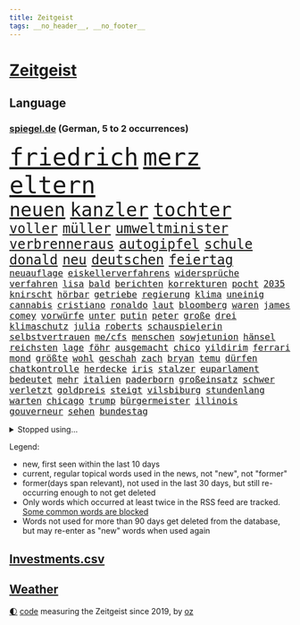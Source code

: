 ```yaml
---
title: Zeitgeist
tags: __no_header__, __no_footer__
---
```


# [Zeitgeist](https://oliz.io/zeitgeist/)

## Language

<h3><a href="https://www.spiegel.de" target="_blank">spiegel.de</a> (German, 5 to 2 occurrences)</h3>
<p style="font-family:monospace">
<span style="font-size:32pt"><a href="news_links.html#friedrich" class="current">friedrich</a></span>
<span style="font-size:32pt"><a href="news_links.html#merz" class="current">merz</a></span>
<span style="font-size:32pt"><a href="news_links.html#eltern" class="current">eltern</a></span>
<br>
<span style="font-size:25pt"><a href="news_links.html#neuen" class="current">neuen</a></span>
<span style="font-size:25pt"><a href="news_links.html#kanzler" class="current">kanzler</a></span>
<span style="font-size:25pt"><a href="news_links.html#tochter" class="current">tochter</a></span>
<br>
<span style="font-size:18pt"><a href="news_links.html#voller" class="current">voller</a></span>
<span style="font-size:18pt"><a href="news_links.html#müller" class="current">müller</a></span>
<span style="font-size:18pt"><a href="news_links.html#umweltminister" class="current">umweltminister</a></span>
<span style="font-size:18pt"><a href="news_links.html#verbrenneraus" class="current">verbrenneraus</a></span>
<span style="font-size:18pt"><a href="news_links.html#autogipfel" class="new">autogipfel</a></span>
<span style="font-size:18pt"><a href="news_links.html#schule" class="current">schule</a></span>
<span style="font-size:18pt"><a href="news_links.html#donald" class="current">donald</a></span>
<span style="font-size:18pt"><a href="news_links.html#neu" class="current">neu</a></span>
<span style="font-size:18pt"><a href="news_links.html#deutschen" class="current">deutschen</a></span>
<span style="font-size:18pt"><a href="news_links.html#feiertag" class="new">feiertag</a></span>
<br>
<span style="font-size:12pt"><a href="news_links.html#neuauflage" class="current">neuauflage</a></span>
<span style="font-size:12pt"><a href="news_links.html#eiskellerverfahrens" class="new">eiskellerverfahrens</a></span>
<span style="font-size:12pt"><a href="news_links.html#widersprüche" class="current">widersprüche</a></span>
<span style="font-size:12pt"><a href="news_links.html#verfahren" class="current">verfahren</a></span>
<span style="font-size:12pt"><a href="news_links.html#lisa" class="current">lisa</a></span>
<span style="font-size:12pt"><a href="news_links.html#bald" class="current">bald</a></span>
<span style="font-size:12pt"><a href="news_links.html#berichten" class="current">berichten</a></span>
<span style="font-size:12pt"><a href="news_links.html#korrekturen" class="new">korrekturen</a></span>
<span style="font-size:12pt"><a href="news_links.html#pocht" class="current">pocht</a></span>
<span style="font-size:12pt"><a href="news_links.html#2035" class="current">2035</a></span>
<span style="font-size:12pt"><a href="news_links.html#knirscht" class="current">knirscht</a></span>
<span style="font-size:12pt"><a href="news_links.html#hörbar" class="new">hörbar</a></span>
<span style="font-size:12pt"><a href="news_links.html#getriebe" class="new">getriebe</a></span>
<span style="font-size:12pt"><a href="news_links.html#regierung" class="current">regierung</a></span>
<span style="font-size:12pt"><a href="news_links.html#klima" class="current">klima</a></span>
<span style="font-size:12pt"><a href="news_links.html#uneinig" class="current">uneinig</a></span>
<span style="font-size:12pt"><a href="news_links.html#cannabis" class="current">cannabis</a></span>
<span style="font-size:12pt"><a href="news_links.html#cristiano" class="current">cristiano</a></span>
<span style="font-size:12pt"><a href="news_links.html#ronaldo" class="current">ronaldo</a></span>
<span style="font-size:12pt"><a href="news_links.html#laut" class="current">laut</a></span>
<span style="font-size:12pt"><a href="news_links.html#bloomberg" class="new">bloomberg</a></span>
<span style="font-size:12pt"><a href="news_links.html#waren" class="current">waren</a></span>
<span style="font-size:12pt"><a href="news_links.html#james" class="current">james</a></span>
<span style="font-size:12pt"><a href="news_links.html#comey" class="current">comey</a></span>
<span style="font-size:12pt"><a href="news_links.html#vorwürfe" class="current">vorwürfe</a></span>
<span style="font-size:12pt"><a href="news_links.html#unter" class="current">unter</a></span>
<span style="font-size:12pt"><a href="news_links.html#putin" class="current">putin</a></span>
<span style="font-size:12pt"><a href="news_links.html#peter" class="current">peter</a></span>
<span style="font-size:12pt"><a href="news_links.html#große" class="current">große</a></span>
<span style="font-size:12pt"><a href="news_links.html#drei" class="current">drei</a></span>
<span style="font-size:12pt"><a href="news_links.html#klimaschutz" class="current">klimaschutz</a></span>
<span style="font-size:12pt"><a href="news_links.html#julia" class="current">julia</a></span>
<span style="font-size:12pt"><a href="news_links.html#roberts" class="current">roberts</a></span>
<span style="font-size:12pt"><a href="news_links.html#schauspielerin" class="current">schauspielerin</a></span>
<span style="font-size:12pt"><a href="news_links.html#selbstvertrauen" class="current">selbstvertrauen</a></span>
<span style="font-size:12pt"><a href="news_links.html#me/cfs" class="new">me/cfs</a></span>
<span style="font-size:12pt"><a href="news_links.html#menschen" class="current">menschen</a></span>
<span style="font-size:12pt"><a href="news_links.html#sowjetunion" class="new">sowjetunion</a></span>
<span style="font-size:12pt"><a href="news_links.html#hänsel" class="current">hänsel</a></span>
<span style="font-size:12pt"><a href="news_links.html#reichsten" class="current">reichsten</a></span>
<span style="font-size:12pt"><a href="news_links.html#lage" class="current">lage</a></span>
<span style="font-size:12pt"><a href="news_links.html#föhr" class="new">föhr</a></span>
<span style="font-size:12pt"><a href="news_links.html#ausgemacht" class="new">ausgemacht</a></span>
<span style="font-size:12pt"><a href="news_links.html#chico" class="new">chico</a></span>
<span style="font-size:12pt"><a href="news_links.html#yildirim" class="new">yildirim</a></span>
<span style="font-size:12pt"><a href="news_links.html#ferrari" class="current">ferrari</a></span>
<span style="font-size:12pt"><a href="news_links.html#mond" class="current">mond</a></span>
<span style="font-size:12pt"><a href="news_links.html#größte" class="current">größte</a></span>
<span style="font-size:12pt"><a href="news_links.html#wohl" class="current">wohl</a></span>
<span style="font-size:12pt"><a href="news_links.html#geschah" class="current">geschah</a></span>
<span style="font-size:12pt"><a href="news_links.html#zach" class="current">zach</a></span>
<span style="font-size:12pt"><a href="news_links.html#bryan" class="current">bryan</a></span>
<span style="font-size:12pt"><a href="news_links.html#temu" class="new">temu</a></span>
<span style="font-size:12pt"><a href="news_links.html#dürfen" class="current">dürfen</a></span>
<span style="font-size:12pt"><a href="news_links.html#chatkontrolle" class="current">chatkontrolle</a></span>
<span style="font-size:12pt"><a href="news_links.html#herdecke" class="new">herdecke</a></span>
<span style="font-size:12pt"><a href="news_links.html#iris" class="current">iris</a></span>
<span style="font-size:12pt"><a href="news_links.html#stalzer" class="new">stalzer</a></span>
<span style="font-size:12pt"><a href="news_links.html#euparlament" class="current">euparlament</a></span>
<span style="font-size:12pt"><a href="news_links.html#bedeutet" class="current">bedeutet</a></span>
<span style="font-size:12pt"><a href="news_links.html#mehr" class="current">mehr</a></span>
<span style="font-size:12pt"><a href="news_links.html#italien" class="current">italien</a></span>
<span style="font-size:12pt"><a href="news_links.html#paderborn" class="current">paderborn</a></span>
<span style="font-size:12pt"><a href="news_links.html#großeinsatz" class="current">großeinsatz</a></span>
<span style="font-size:12pt"><a href="news_links.html#schwer" class="current">schwer</a></span>
<span style="font-size:12pt"><a href="news_links.html#verletzt" class="current">verletzt</a></span>
<span style="font-size:12pt"><a href="news_links.html#goldpreis" class="new">goldpreis</a></span>
<span style="font-size:12pt"><a href="news_links.html#steigt" class="current">steigt</a></span>
<span style="font-size:12pt"><a href="news_links.html#vilsbiburg" class="new">vilsbiburg</a></span>
<span style="font-size:12pt"><a href="news_links.html#stundenlang" class="current">stundenlang</a></span>
<span style="font-size:12pt"><a href="news_links.html#warten" class="current">warten</a></span>
<span style="font-size:12pt"><a href="news_links.html#chicago" class="current">chicago</a></span>
<span style="font-size:12pt"><a href="news_links.html#trump" class="current">trump</a></span>
<span style="font-size:12pt"><a href="news_links.html#bürgermeister" class="current">bürgermeister</a></span>
<span style="font-size:12pt"><a href="news_links.html#illinois" class="new">illinois</a></span>
<span style="font-size:12pt"><a href="news_links.html#gouverneur" class="current">gouverneur</a></span>
<span style="font-size:12pt"><a href="news_links.html#sehen" class="current">sehen</a></span>
<span style="font-size:12pt"><a href="news_links.html#bundestag" class="current">bundestag</a></span>
</p>
<details>
<summary>Stopped using...</summary>
<p class="former" style="font-size:12pt">
and(1811) ausschreitungen(1811) danach(1811) lindner(1811) selten(1811) 6(1810) abgesagt(1810) aufnahmen(1810) beobachten(1810) herrscht(1810) 75(1809) pause(1809) gestoßen(1808) abstimmen(1807) brasilien(1807) fälle(1807) häuser(1807) meer(1807) mitunter(1807) nachfolge(1807) richtig(1807) senat(1807) südkorea(1807) babys(1806) länge(1806) präsentieren(1806) san(1806) smartphone(1806) wünschen(1806) durchsetzen(1805) innenministerium(1805) kassiert(1805) lösen(1805) unterwegs(1805) verheerenden(1805) zustand(1805) öfter(1805) überlebt(1805) förderung(1804) großteil(1804) halbfinale(1804) kämpfe(1804) rassistische(1804) geldstrafe(1803) nba(1803) spdpolitiker(1803) studierenden(1803) verteidigungsministerium(1803) geworfen(1802) kämpfer(1802) südafrika(1802) illegal(1801) stürmer(1801) versuchte(1801) absturz(1800) bevölkerung(1800) längere(1800) passt(1800) siegen(1800) versprechen(1800) volksrepublik(1800) 10(1797) anschließend(1797) lkw(1797) texas(1797) 29(1796) irak(1796) klubs(1796) optimistisch(1796) 23(1795) geburt(1795) hoher(1795) schwierige(1795) debatten(1794) achten(1793) juristisch(1793) jüngere(1793) zweimal(1792) mehrerer(1791) tut(1791) begriff(1790) produzieren(1790) sozialdemokraten(1789) lücke(1787) spitzenreiter(1787) staffel(1786) zurückgegangen(1786) empfängt(1784) top(1784) warm(1783) ausrüstung(1782) kräfte(1781) trug(1781) profis(1779) uni(1779) fehlende(1775) unterdessen(1775) zeigten(1775) retter(1773) vermisste(1769) angeboten(1768) geblieben(1767) gehabt(1766) erhebliche(1755) last(1738) unfälle(1597) serbien(1570) vorsicht(1564) zerstörte(1551) schrumpft(1535) partnerschaft(1532) tour(1532) verletzten(1481) eingeführt(1439) ungewöhnliche(1417) militärischen(1400) loch(1390) invasion(1389) verabschieden(1380) erschwert(1364) genehmigt(1358) verweist(1329) aufhören(1319) rené(1308) überlebenden(1261) handys(1256) politisches(1220) sylt(1220) ausbauen(1210) nationale(1186) toilette(1157) chinesen(1152) ganzes(1132) raten(1131) peru(1124) nackt(1115) kollege(1097) angreifen(1091) pakete(1078) freundschaft(1070) razzien(1070) mama(1063) eric(1048) fängt(1047) fenster(1024) day(998) ständig(967) 5000(956) panik(953) stil(943) radfahrer(941) kreuz(917) dringen(914) beides(913) betrunkener(903) kader(901) startete(895) italiener(888) hoeneß(884) beine(877) auffällig(868) pilot(856) beruft(845) bekennt(844) model(830) qualität(830) steve(821) desaster(800) politikerinnen(790) argentiniens(778) albtraum(775) gedreht(770) lady(769) unten(757) 43(717) management(711) handball(709) bestätigte(695) beteiligung(692) dokument(691) mangelt(681) tennisprofi(681) beendete(661) bundestagswahl(658) sowohl(650) ryan(649) kriegsschiffe(640) paare(639) usdollar(638) riesigen(637) grundgesetz(635) guardiola(634) rutscht(622) spekulationen(622) brandenburgischen(620) pazifik(616) erfolgreichen(609) zweieinhalb(599) prallte(596) shein(596) korrigiert(592) nationalsozialismus(588) gymnasium(587) fragte(581) historisch(581) meisterschaft(581) fahndet(579) anfeindungen(575) fair(566) magnus(565) eukommissionspräsidentin(563) lüge(561) verdachts(560) f(558) haiti(546) abgrund(542) bodo(541) messen(537) carlsen(532) katja(530) statistische(530) polizistin(526) publikums(512) anlegen(502) geheiratet(497) verlegen(493) polarisiert(490) azubis(486) kennedy(485) ausgesagt(482) robin(478) chris(477) rassistischer(470) basel(469) sonja(468) psychologie(466) sätzen(463) litt(459) zuerst(459) rückblick(458) umgebung(458) situationen(456) stream(455) verstärken(450) erfinden(449) sichtbar(448) günstig(447) autounfall(446) rico(441) entgehen(438) indiens(437) ertrunken(435) enger(433) steuert(432) löschen(423) samsung(417) drohenden(416) klappen(413) kürzungen(409) vertretern(406) ceo(401) widerspruch(400) status(399) wolf(399) hans(397) portugals(392) echt(391) begleiter(386) 30000(383) design(382) globaler(381) amtes(380) kleinkind(379) liam(377) rechtswidrig(373) verbraucherzentrale(372) prominenter(371) teller(371) eberl(365) verfassung(362) handyverbot(361) ausgehen(360) vermittelt(357) schwerste(346) kanadische(341) hilflos(339) zöllen(337) johannes(335) verlief(335) 8(331) miersch(329) atomwaffen(328) bürgern(325) vereine(321) hochschule(320) nordkoreanische(315) puerto(311) bruttoinlandsprodukt(310) entgleist(309) benko(308) siemens(308) bestseller(307) gerast(307) jude(307) aufnehmen(305) amerikanern(303) bangt(303) 92(297) leiten(296) verheerende(294) usgesundheitsminister(292) vergangenes(292) angestellte(291) löwe(291) akuter(290) linnemann(289) pentagon(288) beworben(284) birgt(284) einsatzes(284) kardinal(283) besonderer(282) hilfsorganisation(282) günstiges(280) manches(280) geheimdienstchef(278) volle(277) argument(275) wirtschaftsministerium(275) beamter(274) kannten(274) demonstrierten(273) signagründer(273) bewundert(272) antonio(271) abschneiden(270) halbinsel(270) schwerem(269) vorsorge(268) rekordzeit(266) rekorde(265) charité(264) hilferuf(263) axt(262) befreundet(262) fließt(258) 14jähriger(257) unvermittelt(257) baustellen(256) juristische(256) ostdeutschen(255) achtelfinale(253) panama(253) regierte(251) bewaffneten(250) durchsuchten(250) gekostet(250) versehentlich(250) kyjiws(248) lehrern(248) szenario(248) trocken(248) gewicht(247) treu(247) verpflichtende(247) linkenpolitikerin(246) übernommen(245) bedingt(243) cdugeneralsekretär(242) unverletzt(241) senioren(240) rechnerisch(239) vorzugehen(239) linkenpolitiker(238) abhängigkeit(237) personenschutz(237) stört(235) militärausgaben(233) xabi(233) bundespolizisten(231) spielplatz(229) vereinbarung(229) vize(229) zollkrieg(229) user(228) aufbauen(227) ausweiten(227) nationalspielerin(225) applaus(224) stadtrat(224) agiert(223) rüdiger(223) biopic(221) lübeck(220) sauber(218) 800(217) karten(217) wale(216) großaufgebot(213) aufgehen(212) urteilt(210) überprüfung(210) pech(209) ostens(208) salvador(208) erzürnt(207) zollpolitik(207) erfolgte(206) vorgeführt(206) center(205) klarer(205) klischees(205) enthält(204) henning(204) berechnen(203) ramelow(201) tunnel(201) bitter(200) klo(199) gestärkt(198) office(198) schlachtfeld(197) lebensgefährtin(195) kredite(193) schlucken(193) astronaut(192) widersprechen(191) führenden(190) ifo(190) selbstverständlich(190) antreibt(188) beifahrer(188) spektakulär(186) lwiw(185) helfern(184) waldbrand(182) disqualifiziert(181) riskiert(181) wohnungsnot(181) côte(180) d’azur(180) zittert(179) abschalten(178) bildungssystem(178) zivile(178) beobachter(177) grundlage(177) monster(177) rückhalt(177) sportart(177) big(176) schwanger(175) genervt(174) camilla(172) bayernprofi(171) konstantin(171) erfolgreiches(170) stationiert(169) dfbelf(168) englands(168) flieht(168) heimliche(168) leif(167) fußballwmqualifikation(166) angefacht(165) gramm(165) kassieren(165) reaktiviert(164) regelverstoß(164) irritationen(163) koalitionsvertrag(163) kriminalpolizei(163) moschee(163) festhalten(162) diskret(160) spione(160) verläuft(160) jusochef(159) türmer(159) steinbach(158) thompson(158) dieselbe(156) verleiht(156) weltberühmt(156) eliteuniversität(155) karsten(155) shoppen(155) superheld(155) sensation(154) umstrittener(154) ausverkauft(153) zurückzuholen(153) besitzen(152) lukrativen(151) minnesota(151) abgaben(150) arthur(150) obsession(150) del(149) notlage(149) residenz(149) ticket(149) zerfällt(148) jusos(146) misstrauen(146) verleger(146) durchfall(145) uli(145) verschleiern(145) bezweifeln(144) hochhaus(144) entlastung(143) interpretation(143) rein(143) südtirol(143) held(142) dürre(141) komödie(141) mühe(141) vorbestraft(141) isst(140) nachfolgers(139) zeremonie(138) alzheimer(137) bibliothek(137) martialische(137) postings(137) verschwörung(137) würzburg(137) außenministerium(136) kriegstüchtigkeit(136) nordosten(136) organisierten(136) forciert(135) jamie(135) losgegangen(135) reiner(135) verbleib(135) zucker(135) abschiebepolitik(133) beschwichtigen(133) bundesbürger(133) stützen(133) tottenham(133) 2005(132) bootsunglück(132) zolldeal(132) diskriminierung(131) bewusste(130) pubertät(130) spuckt(130) erschweren(129) österreicher(129) andy(128) niederländer(128) andrea(127) lee(127) vorsprechen(127) technisch(126) afdverbot(125) flaute(125) geiselvideo(124) modi(124) rätselhafter(124) schnappte(124) angestoßen(123) entwurf(123) weltberühmten(123) ausgetreten(122) medizinischer(122) exil(121) irische(121) 112(119) drohnenschwärme(119) konflikten(119) militärparade(119) ministers(119) ralf(119) weimarer(119) handelsdeal(118) rotes(118) uboote(118) rentenreform(117) vollzieht(117) curtis(116) feueralarm(116) söldner(116) arbeitszeit(115) etappensieg(114) härtetest(114) rucksack(114) südamerikanischen(114) zeitraum(114) harmonie(113) herausgegeben(113) ukrainischer(113) bundestagsvizepräsident(112) mordkommission(112) anderson(111) traumjob(111) leyens(110) prävention(110) trio(110) eingeschlagen(109) spektrum(109) außenministers(108) bonität(108) lammy(108) rückwärts(108) untersuchen(108) kühne(107) trotzen(107) modernisieren(106) lebensjahr(105) naturkatastrophen(105) neurowissenschaftler(105) herbe(104) usamerikanische(104) gegend(103) intensiviert(103) trikots(103) verbliebene(103) kambodscha(102) tournee(102) trumpfans(102) hungern(101) american(100) aryna(100) besitzerin(100) donbass(100) freigestellt(100) gewartet(100) sabalenka(100) sterbehilfe(100) abu(99) werkzeug(99) gepäckträger(98) kaliforniens(98) ortlieb(98) seltsam(98) surfer(98) ten(98) beängstigend(97) trümmer(97) angetan(96) großstadt(96) logo(96) spezialisten(96) atomenergiebehörde(95) palästinenserstaat(95) stufe(95) transfer(95) bezüge(94) invasiven(94) ruinieren(94) 1200(93) boxing(93) imane(93) khelif(93) vorbeugen(93) beruflich(92) mitgliedstaaten(92) absolviert(91) ausstatten(91) kolumbien(91) militärputsch(91) millionenstadt(91) rätselt(91) zweistaatenlösung(91) deutz(90) geschlechtstests(90) kreuzes(90) mitarbeitende(90) rechenzentren(90) egos(89) generalstab(89) musical(89) satire(89) siedlungspolitik(89) afghanische(88) assistentin(88) bergsteigerin(88) militäreinsatz(88) schriftlich(88) amokläufer(87) chefideologe(87) jupiter(87) jülich(87) lizenz(87) notoperiert(87) objekten(87) schnellster(87) supercomputer(87) wg(87) habecks(86) iaeachef(86) stadler(86) fluggesellschaft(85) statistischen(85) angelegten(84) belém(84) gitarrist(84) ifw(84) sky(84) usverteidigungsministerium(84) kpop(83) schatz(83) staatskrise(83) zverevs(83) babyboomer(82) darren(82) steuersenkungen(82) verunsicherten(82) aktivität(81) außenseiter(81) briefwahl(81) football(81) füchse(81) konsortium(81) ärgern(81) 43jähriger(80) angriffs(80) assadregimes(80) erdöl(80) luftgewehr(80) strände(80) angler(79) atombehörde(79) aufgebrochen(79) ausgewiesen(79) bitch(79) hochzeiten(79) stücke(79) zypern(79) abgezweigt(78) ausgab(78) eagle(78) mick(78) carter(77) onlinebetrüger(77) pamela(77) simpel(77) fremder(76) imperium(76) nbateam(76) perfekte(76) schleppern(76) spritztour(76) taktisch(76) carmen(75) jogger(75) montenegro(75) voranzutreiben(75) entwürdigenden(74) feststellen(74) freibäder(74) hitziger(74) sekretärin(74) suizid(74) teenagers(74) billion(73) heiratet(73) milliardenbewertung(73) usdemokrat(73) arbeitern(72) durchfallerkrankungen(72) kulturellen(72) these(72) 1974(71) männchen(71) sommerferien(71) usdemokratie(71) begeisterte(70) defekts(70) fußballtransfers(70) steuerzahler(70) bedrohlicher(69) bundesamts(69) todesfallen(69) verwandeln(69) verwöhnt(69) altbundeskanzler(68) barrel(68) donau(68) fränkischem(68) gaspreise(68) kronprinzessin(68) momfluencerinnen(68) seziert(68) staatsmedien(68) absatzzahlen(67) engsten(67) entzünden(67) finalistin(67) hauchdünner(67) humanity(67) hässliche(67) krebskranker(67) neuartigen(67) onlineshopping(67) diagnostik(66) freifahrtschein(66) indigenen(66) konzentrationslager(66) seenotrettung(66) transfermarkt(66) virgin(66) wiedereröffnet(66) fluglinie(65) frances(65) grossi(65) plagen(65) reiches(65) spitzenverdiener(65) stinkende(65) verhältnismäßig(65) wettstreit(65) doppelsieg(63) dress(63) engpässe(63) europaweit(63) grobe(63) nouripour(63) omid(63) senkrecht(63) anträge(62) betriebe(62) endgegner(62) enttäuschen(62) hausbesuch(62) kreuzfahrtschiffen(62) thw(62) tipp(62) wickelt(62) besichtigt(61) bundesschülerkonferenz(61) delling(61) geschäftsmodell(61) stapeln(61) vermehrte(61) beworbenen(60) dream(60) inspekteur(60) klavier(60) kreises(60) naturschützer(60) vergewaltigungen(60) wetterlagen(60) barbora(59) einsicht(59) krejcikova(59) luna(59) shinawatra(59) stammenden(59) stier(59) donnarumma(58) innovationen(58) mächtig(58) sprinter(58) abreise(57) aufnahmeprogramm(57) eigenem(57) girls(57) grauens(57) institut(57) trainerinnen(57) ursprünglich(57) ahrtal(56) bloom(56) fraktionsklausur(56) gastronomen(56) halbzeit(56) kleinflugzeugs(56) kletterin(56) ländlichen(56) orlando(56) päckchen(56) völkermords(56) werbekampagne(56) zutaten(56) anwesens(55) effektiv(55) finanzierbar(55) gehorsam(55) landsleute(55) notlagen(55) professor(55) schmeckt(55) dauerstreit(54) kante(54) sportgerichtshof(54) befördert(53) geschwindigkeit(53) hochwasserwarnung(53) kaltgestellt(53) menschlich(53) spannendsten(53) staatsbürgerschaft(53) unzeit(53) wiegeln(53) australia(52) eukommissionschefin(52) evan(52) mitverantwortlich(52) stadtrand(52) verbal(52) entwendeten(51) nett(51) normandie(51) saal(51) studienplätze(51) unsportlichkeit(51) achtung(50) demokratisch(50) g20gipfel(50) hochsicherheitsgefängnis(50) ishiba(50) kreuzfahrtschiffe(50) polizeibeamte(50) shigeru(50) wasserschutzpolizei(50) berühmteste(49) erben(49) gesünder(49) oscargewinner(49) potenz(49) rezeptsammlungen(49) skurril(49) demonstrativ(48) eingeweiht(48) harrypotterserie(48) hinterzogen(48) milka(48) rückzahlung(48) spremberg(48) worin(48) jena(47) point(47) renovierung(47) bejubeln(46) cocacola(46) limoges(46) militärhilfen(46) mondbasis(46) sozialstaats(46) verunreinigung(46) gestrandete(45) glich(45) versagt(45) alljährlich(44) bevorstehenden(44) matteo(44) medienkompetenz(44) beseitigen(43) kentert(43) tvsender(43) ergreifen(42) ersatzzug(42) golfen(42) haaren(42) herrchen(42) jawort(42) mont(42) nämlich(42) pkwmaut(42) ukrainekriegs(42) verzehr(42) vierbeiner(42) begleitung(41) clinton(41) geplatzten(41) notdurft(41) route(41) schlagersänger(41) sonnige(41) wrestler(41) berlusconi(40) geschlechter(40) holy(40) prosiebensat1(40) silvio(40) abbringen(39) amtsgericht(39) neeson(39) steckte(39) wackelt(39) ceconomy(38) exbotschafter(38) mediamarktsaturn(38) modewelt(38) räume(38) uboot(38) ukrainerin(38) weint(38) grenzkonflikt(37) hakan(37) liebich(37) neonazi(37) täterinnen(37) unbeabsichtigt(37) willst(37) bergdrama(36) erwerbstätigen(36) mehrmals(36) nördlich(36) personalabbau(36) strukturellen(36) ausgelegt(35) familienmitglied(35) familienstreit(35) flecken(35) koalitionsfraktionen(35) rind(35) taschenrechner(35) thor(35) trumpanhänger(35) bearbeitung(34) ewigen(34) mitteilung(34) universitätsklinikum(34) bildungsforscherin(33) diebstahls(33) jeansmarke(33) kahlschlag(33) smalltalk(33) streiken(33) sweeney(33) zulassen(33) anknüpfen(32) berlusconiholding(32) fahrerlaubnis(32) generalstabschef(32) jahreswechsel(32) verbesserungen(32) verklagen(32) wölfe(32) botschafterin(31) merkels(31) bröckeln(30) cop30(30) fbiagent(30) gezahlt(30) pose(30) söders(30) unterbrechung(30) wunderschön(30) berlusconikonzern(29) dreimillionenmarke(29) engere(29) ethische(29) grausigen(29) hanks(29) köster(29) messengerdiensten(29) mfe(29) pauline(29) uboots(29) unterstütze(29) windkraftanlagen(29) überwachungsvideo(29) autoritäre(28) fortuna(28) gruppenchats(28) kanzlei(28) kassierte(28) polzin(28) zdfsommerinterview(28) überwachungskamera(28) bildet(27) kraftwerke(27) spontane(27) teuerste(27) unterseekabel(27) arbeitsbedingungen(26) aufsteiger(26) dänischer(26) gewässer(26) spielpläne(26) streitpunkte(26) tyson(26) vorsitzenden(26) zigarette(26) auktion(25) auszuweiten(25) erfahrener(25) fluten(25) unterbricht(25) filmfestival(24) sacha(24) zueinander(24) anzuerkennen(23) bestohlen(23) fundament(23) marinetochter(23) vereinfacht(23) arbeitszeiten(22) chipherstellern(22) einlassen(22) intel(22) regionalliga(22) riviera(22) südchinesischen(22) usrichter(22) vielfältig(22) 275(21) bahnen(21) boxring(21) machtlos(21) messungen(21) portauprince(21) wahlrecht(21) zuppi(21) druschbapipeline(20) entgegensetzen(20) erdrutsch(20) globales(20) quark(20) roma(20) techkonzerne(20) verregnete(20) lehrkräften(19) pakistans(19) wappentier(19) zeitgeist(19) absurde(18) atomkraftwerks(18) aufwirft(18) diversen(17) crashs(16) gadgets(16) heimischer(16) negativen(16) stellvertreter(16) usfabrik(16) warwick(16) anwaltskanzlei(15) besteuern(15) brandstifter(15) entertainer(15) krankgeschrieben(15) offenes(15) porsches(15) pumpt(15) soziales(15) verstöße(15) verwirrt(15) bandkollegen(14) bundestagsmandat(14) drohendem(14) entführungsfall(14) frauengefängnis(14) keime(14) kuscheln(14) schrecklichen(14) chronischen(13) hautfarbe(13) polarisierung(13) supercup(13) verschmutzung(13) verwechslung(13) abgeschobene(12) führungsriege(12) geöffnete(12) hagelte(12) hedgefondsmanager(12) wegner(12) attack(11) außergewöhnliche(11) bella(11) elton(11) fiktive(11) fremde(11) gerechter(11) pipeline(11)
</p>
</details>
<p>Legend:
<ul>
<li><span class="new">new</span>, first seen within the last 10 days</li>
<li><span class="current">current</span>, regular topical words used in the news, not "new", not "former"</li>
<li><span class="former">former(days span relevant)</span>, not used in the last 30 days, but still re-occurring enough to not get deleted</li>
<li>Only words which occurred at least twice in the RSS feed are tracked. <a href="language/filters.py">Some common words are blocked</a></li>
<li>Words not used for more than 90 days get deleted from the database, but may re-enter as "new" words when used again</li>
</ul>
</p>

## [Investments](investments.html)[.csv](investments.csv)

## [Weather](weather.html)

<footer>
<a href="javascript:toggleTheme()" class="nav">🌓</a>
<a href="https://github.com/ooz/zeitgeist">code</a> measuring the Zeitgeist since 2019, by <a href="https://oliz.io">oz</a>
</footer>
